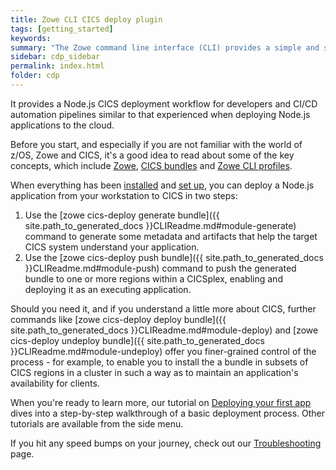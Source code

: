 ```yaml
---
title: Zowe CLI CICS deploy plugin
tags: [getting_started]
keywords:
summary: "The Zowe command line interface (CLI) provides a simple and streamlined way to interact with IBM z/OS. The cics-deploy plugin extends the Zowe CLI to deploy Node.js applications developed on a workstation to IBM CICS Transaction Server for z/OS (CICS)."
sidebar: cdp_sidebar
permalink: index.html
folder: cdp
---
```


It provides a Node.js CICS deployment workflow for developers and CI/CD automation pipelines similar to that experienced when deploying Node.js applications to the cloud.

Before you start, and especially if you are not familiar with the world of z/OS, Zowe and CICS, it's a good idea to read about some of the key concepts, which include [Zowe](cdp-zowe-and-cli), [CICS bundles](cdp-cics-bundles) and [Zowe CLI profiles](cdp-zowe-profiles).

When everything has been [installed](cdp-installation) and [set up](cdp-Create-Zowe-CLI-profiles), you can deploy a Node.js application from your workstation to CICS in two steps:

1. Use the [zowe cics-deploy generate bundle]({{ site.path_to_generated_docs }}CLIReadme.md#module-generate) command to generate some metadata and artifacts that help the target CICS system understand your application.
1. Use the [zowe cics-deploy push bundle]({{ site.path_to_generated_docs }}CLIReadme.md#module-push) command to push the generated bundle to one or more regions within a CICSplex, enabling and deploying it as an executing application. 

Should you need it, and if you understand a little more about CICS, further commands like [zowe cics-deploy deploy bundle]({{ site.path_to_generated_docs }}CLIReadme.md#module-deploy) and [zowe cics-deploy undeploy bundle]({{ site.path_to_generated_docs }}CLIReadme.md#module-undeploy) offer you finer-grained control of the process - for example, to enable you to install the a bundle in subsets of CICS regions in a cluster in such a way as to maintain an application's availability for clients.

When you're ready to learn more, our tutorial on [Deploying your first app](cdp-Deploying-your-first-app) dives into a step-by-step walkthrough of a basic deployment process. Other tutorials are available from the side menu.

If you hit any speed bumps on your journey, check out our [Troubleshooting](cdp-Troubleshooting-General) page.